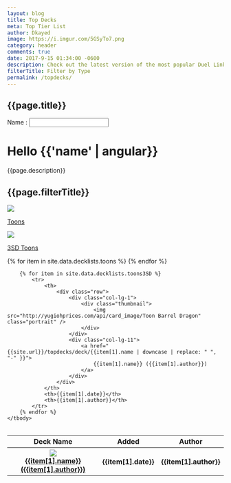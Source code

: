 ```yaml
---
layout: blog
title: Top Decks
meta: Top Tier List
author: Dkayed
image: https://i.imgur.com/5GSyTo7.png
category: header
comments: true
date: 2017-9-15 01:34:00 -0600
description: Check out the latest version of the most popular Duel Links decklists.
filterTitle: Filter by Type
permalink: /topdecks/  
---
```


## {{page.title}}

<div ng-app="">
  <p>Name : <input type="text" ng-model="name"></p>
  <h1>Hello {{'name' | angular}}</h1>
</div>

<p class="text-muted"> {{page.description}} </p>

## {{page.filterTitle}}

<div class="row" id="filterTypeRow">
    <div class="col-lg-1">
        <a href="{{sire.url}}/topdecks/toons/">
            <div class="thumbnail">
                <img src="http://yugiohprices.com/api/card_image/Toon Summoned Skull" class="portrait"/> 
            </div>
            <p>Toons</p> 
        </a>   
    </div>
    <div class="col-lg-1">
        <a href="{{sire.url}}/topdecks/toons3SD/">
            <div class="thumbnail">
                <img src="http://yugiohprices.com/api/card_image/Toon Barrel Dragon" class="portrait" />  
            </div>
            <p>3SD Toons</p> 
        </a>
    </div>
    <div class="col-lg-10"></div>
</div>

<table class="table" style="margin-top: 2rem;" id="topDeckTable">
    <thead>
        <tr>
            <th>Deck Name</th>
            <th>Added</th>
            <th>Author</th>
        </tr>
    </thead>
    <tbody>
        {% for item in site.data.decklists.toons %}
            <tr>
                <th>
                    <div class="row">
                        <div class="col-lg-1">
                            <div class="thumbnail">
                                <img src="http://yugiohprices.com/api/card_image/Toon Summoned Skull" class="portrait" />  
                            </div>
                        </div>
                        <div class="col-lg-11">
                            <a href="{{site.url}}/topdecks/deck/{{item[1].name | downcase | replace: " ", "-" }}">
                                {{item[1].name}} ({{item[1].author}})
                            </a>    
                        </div>
                    </div>
                </th>
                <th>{{item[1].date}}</th>
                <th>{{item[1].author}}</th>
            </tr>
        {% endfor %}

        {% for item in site.data.decklists.toons3SD %}
            <tr>
                <th>
                    <div class="row">
                        <div class="col-lg-1">
                            <div class="thumbnail">
                                <img src="http://yugiohprices.com/api/card_image/Toon Barrel Dragon" class="portrait" />  
                            </div>
                        </div>
                        <div class="col-lg-11">
                            <a href="{{site.url}}/topdecks/deck/{{item[1].name | downcase | replace: " ", "-" }}">
                                {{item[1].name}} ({{item[1].author}})
                            </a>    
                        </div>
                    </div>
                </th>
                <th>{{item[1].date}}</th>
                <th>{{item[1].author}}</th>
            </tr>
        {% endfor %}
    </tbody>
</table>

